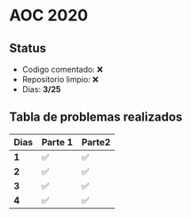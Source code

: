 AOC 2020
========

Status 
------

 - Codigo comentado: :x:
 - Repositorio limpio: :x:
 - Dias: __3/25__

Tabla de problemas realizados
-----------------------------

 | __Dias__ | __Parte 1__      | __Parte2__       |
 |------|--------------|--------------|
 | __1__    | :white_check_mark:             | :white_check_mark:           |
 | __2__    | :white_check_mark:          | :white_check_mark:          |
 | __3__    | :white_check_mark:          | :white_check_mark:         |
 | __4__    | :white_check_mark: | :white_check_mark: |
